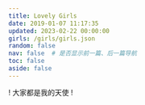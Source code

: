 ```yaml
---
title: Lovely Girls
date: 2019-01-07 11:17:35
updated: 2023-02-22 00:00:00
girls: /girls/girls.json
random: false
nav: false  # 是否显示前一篇、后一篇导航
toc: false
aside: false
---
```


<div class="text-center" m="2" title="我全都要！">
! 大家都是我的天使 !
</div>

<YunGirls :girls="frontmatter.girls" :random="frontmatter.random" />
